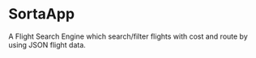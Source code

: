 # SortaApp

A Flight Search Engine which search/filter flights with cost and route by using JSON flight data.
